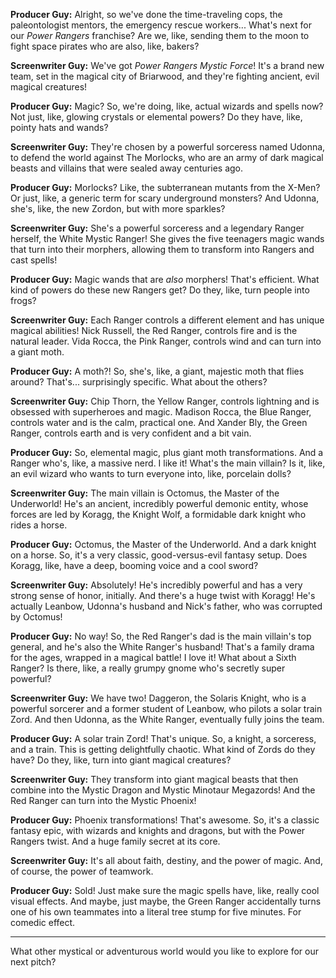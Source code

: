 **Producer Guy:** Alright, so we've done the time-traveling cops, the paleontologist mentors, the emergency rescue workers... What's next for our *Power Rangers* franchise? Are we, like, sending them to the moon to fight space pirates who are also, like, bakers?

**Screenwriter Guy:** We've got *Power Rangers Mystic Force*! It's a brand new team, set in the magical city of Briarwood, and they're fighting ancient, evil magical creatures!

**Producer Guy:** Magic? So, we're doing, like, actual wizards and spells now? Not just, like, glowing crystals or elemental powers? Do they have, like, pointy hats and wands?

**Screenwriter Guy:** They're chosen by a powerful sorceress named Udonna, to defend the world against The Morlocks, who are an army of dark magical beasts and villains that were sealed away centuries ago.

**Producer Guy:** Morlocks? Like, the subterranean mutants from the X-Men? Or just, like, a generic term for scary underground monsters? And Udonna, she's, like, the new Zordon, but with more sparkles?

**Screenwriter Guy:** She's a powerful sorceress and a legendary Ranger herself, the White Mystic Ranger! She gives the five teenagers magic wands that turn into their morphers, allowing them to transform into Rangers and cast spells!

**Producer Guy:** Magic wands that are *also* morphers! That's efficient. What kind of powers do these new Rangers get? Do they, like, turn people into frogs?

**Screenwriter Guy:** Each Ranger controls a different element and has unique magical abilities! Nick Russell, the Red Ranger, controls fire and is the natural leader. Vida Rocca, the Pink Ranger, controls wind and can turn into a giant moth.

**Producer Guy:** A moth?! So, she's, like, a giant, majestic moth that flies around? That's... surprisingly specific. What about the others?

**Screenwriter Guy:** Chip Thorn, the Yellow Ranger, controls lightning and is obsessed with superheroes and magic. Madison Rocca, the Blue Ranger, controls water and is the calm, practical one. And Xander Bly, the Green Ranger, controls earth and is very confident and a bit vain.

**Producer Guy:** So, elemental magic, plus giant moth transformations. And a Ranger who's, like, a massive nerd. I like it! What's the main villain? Is it, like, an evil wizard who wants to turn everyone into, like, porcelain dolls?

**Screenwriter Guy:** The main villain is Octomus, the Master of the Underworld! He's an ancient, incredibly powerful demonic entity, whose forces are led by Koragg, the Knight Wolf, a formidable dark knight who rides a horse.

**Producer Guy:** Octomus, the Master of the Underworld. And a dark knight on a horse. So, it's a very classic, good-versus-evil fantasy setup. Does Koragg, like, have a deep, booming voice and a cool sword?

**Screenwriter Guy:** Absolutely! He's incredibly powerful and has a very strong sense of honor, initially. And there's a huge twist with Koragg! He's actually Leanbow, Udonna's husband and Nick's father, who was corrupted by Octomus!

**Producer Guy:** No way! So, the Red Ranger's dad is the main villain's top general, and he's also the White Ranger's husband! That's a family drama for the ages, wrapped in a magical battle! I love it! What about a Sixth Ranger? Is there, like, a really grumpy gnome who's secretly super powerful?

**Screenwriter Guy:** We have two! Daggeron, the Solaris Knight, who is a powerful sorcerer and a former student of Leanbow, who pilots a solar train Zord. And then Udonna, as the White Ranger, eventually fully joins the team.

**Producer Guy:** A solar train Zord! That's unique. So, a knight, a sorceress, and a train. This is getting delightfully chaotic. What kind of Zords do they have? Do they, like, turn into giant magical creatures?

**Screenwriter Guy:** They transform into giant magical beasts that then combine into the Mystic Dragon and Mystic Minotaur Megazords! And the Red Ranger can turn into the Mystic Phoenix!

**Producer Guy:** Phoenix transformations! That's awesome. So, it's a classic fantasy epic, with wizards and knights and dragons, but with the Power Rangers twist. And a huge family secret at its core.

**Screenwriter Guy:** It's all about faith, destiny, and the power of magic. And, of course, the power of teamwork.

**Producer Guy:** Sold! Just make sure the magic spells have, like, really cool visual effects. And maybe, just maybe, the Green Ranger accidentally turns one of his own teammates into a literal tree stump for five minutes. For comedic effect.

---
What other mystical or adventurous world would you like to explore for our next pitch?